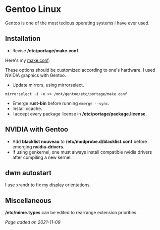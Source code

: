 # Gentoo Linux
Gentoo is one of the most tedious operating systems I have ever used.

## Installation
- Revise **/etc/portage/make.conf**.

Here's my [make.conf](../gists/make.conf).

These options should be customized according to one's hardware. I used NVIDIA
graphics with Gentoo.

- Update mirrors, using mirrorselect.

`mirrorselect -i -o >> /mnt/gentoo/etc/portage/make.conf`

- Emerge **rust-bin** before running `emerge --sync`.
- Install ccache.
- I accept every package license in **/etc/portage/package.license**.

## NVIDIA with Gentoo
- Add **blacklist nouveau** to **/etc/modprobe.d/blacklist.conf** before
emerging **nvidia-drivers**.
- If using genkernel, one must always install compatible nvidia drivers after
compiling a new kernel.

## dwm autostart
I use xrandr to fix my display orientations.

## Miscellaneous
**/etc/mime.types** can be edited to rearrange extension priorities.

*Page added on 2021-11-09*

